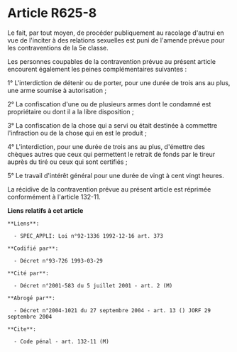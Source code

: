 # Article R625-8

Le fait, par tout moyen, de procéder publiquement au racolage d'autrui en vue de l'inciter à des relations sexuelles est puni
de l'amende prévue pour les contraventions de la 5e classe.

Les personnes coupables de la contravention prévue au présent article encourent également les peines complémentaires
suivantes :

1° L'interdiction de détenir ou de porter, pour une durée de trois ans au plus, une arme soumise à autorisation ;

2° La confiscation d'une ou de plusieurs armes dont le condamné est propriétaire ou dont il a la libre disposition ;

3° La confiscation de la chose qui a servi ou était destinée à commettre l'infraction ou de la chose qui en est le produit ;

4° L'interdiction, pour une durée de trois ans au plus, d'émettre des chèques autres que ceux qui permettent le retrait de
fonds par le tireur auprès du tiré ou ceux qui sont certifiés ;

5° Le travail d'intérêt général pour une durée de vingt à cent vingt heures.

La récidive de la contravention prévue au présent article est réprimée conformément à l'article 132-11.

**Liens relatifs à cet article**

	**Liens**:

	  - SPEC_APPLI: Loi n°92-1336 1992-12-16 art. 373

	**Codifié par**:

	  - Décret n°93-726 1993-03-29

	**Cité par**:

	  - Décret n°2001-583 du 5 juillet 2001 - art. 2 (M)

	**Abrogé par**:

	  - Décret n°2004-1021 du 27 septembre 2004 - art. 13 () JORF 29 septembre 2004

	**Cite**:

	  - Code pénal - art. 132-11 (M)
